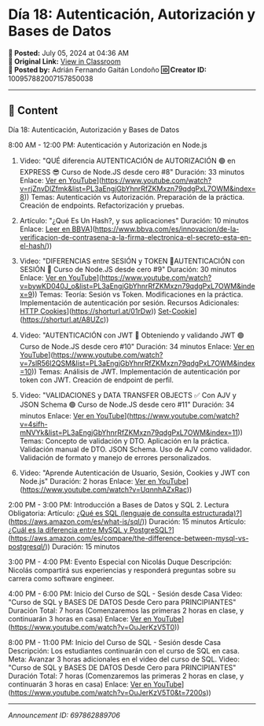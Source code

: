 # Día 18: Autenticación, Autorización y Bases de Datos

**📅 Posted:** July 05, 2024 at 04:36 AM  
**🔗 Original Link:** [View in Classroom](https://classroom.google.com/c/Njk1MDgxNzAyMTIx/p/Njk3ODYyODg5NzA2)  
**👤 Posted by:** Adrián Fernando Gaitán Londoño
**🆔 Creator ID:** 100957882007157850038

---

## 📝 Content

Día 18: Autenticación, Autorización y Bases de Datos

8:00 AM - 12:00 PM: Autenticación y Autorización en Node.js

1. Video: "QUÉ diferencia AUTENTICACIÓN de AUTORIZACIÓN 🟢 en EXPRESS 😎 Curso de Node.JS desde cero #8"
Duración: 33 minutos
Enlace: [Ver en YouTube]([https://www.youtube.com/watch?v=rjZnvDlZfmk&list=PL3aEngjGbYhnrRfZKMxzn79qdgPxL7OWM&index=8)](https://www.youtube.com/watch?v=rjZnvDlZfmk&list=PL3aEngjGbYhnrRfZKMxzn79qdgPxL7OWM&index=8))
Temas:
Autenticación vs Autorización.
Preparación de la práctica.
Creación de endpoints.
Refactorización y pruebas.
2. Artículo: "¿Qué Es Un Hash?, y sus aplicaciones"
Duración: 10 minutos
Enlace: [Leer en BBVA]([https://www.bbva.com/es/innovacion/de-la-verificacion-de-contrasena-a-la-firma-electronica-el-secreto-esta-en-el-hash/)](https://www.bbva.com/es/innovacion/de-la-verificacion-de-contrasena-a-la-firma-electronica-el-secreto-esta-en-el-hash/))

3. Video: "DIFERENCIAS entre SESIÓN y TOKEN 🔐AUTENTICACIÓN con SESIÓN 🤔 Curso de Node.JS desde cero #9"
Duración: 30 minutos
Enlace: [Ver en YouTube]([https://www.youtube.com/watch?v=bywKD040J_o&list=PL3aEngjGbYhnrRfZKMxzn79qdgPxL7OWM&index=9)](https://www.youtube.com/watch?v=bywKD040J_o&list=PL3aEngjGbYhnrRfZKMxzn79qdgPxL7OWM&index=9))
Temas:
Teoría: Sesión vs Token.
Modificaciones en la práctica.
Implementación de autenticación por sesión.
Recursos Adicionales:
[HTTP Cookies]([https://shorturl.at/01rDw)](https://shorturl.at/01rDw))
[Set-Cookie]([https://shorturl.at/A8UZc)](https://shorturl.at/A8UZc))

4. Video: "AUTENTICACIÓN con JWT 🔐 Obteniendo y validando JWT 🟢 Curso de Node.JS desde cero #10"
Duración: 34 minutos
Enlace: [Ver en YouTube]([https://www.youtube.com/watch?v=7slR56l2QSM&list=PL3aEngjGbYhnrRfZKMxzn79qdgPxL7OWM&index=10)](https://www.youtube.com/watch?v=7slR56l2QSM&list=PL3aEngjGbYhnrRfZKMxzn79qdgPxL7OWM&index=10))
Temas:
Análisis de JWT.
Implementación de autenticación por token con JWT.
Creación de endpoint de perfil.
5. Video: "VALIDACIONES y DATA TRANSFER OBJECTS ✅ Con AJV y JSON Schema 🟢 Curso de Node.JS desde cero #11"
Duración: 34 minutos
Enlace: [Ver en YouTube]([https://www.youtube.com/watch?v=4sifh-mNVYk&list=PL3aEngjGbYhnrRfZKMxzn79qdgPxL7OWM&index=11)](https://www.youtube.com/watch?v=4sifh-mNVYk&list=PL3aEngjGbYhnrRfZKMxzn79qdgPxL7OWM&index=11))
Temas:
Concepto de validación y DTO.
Aplicación en la práctica.
Validación manual de DTO.
JSON Schema.
Uso de AJV como validador.
Validación de formato y manejo de errores personalizados.
6. Video: "Aprende Autenticación de Usuario, Sesión, Cookies y JWT con Node.js"
Duración: 2 horas
Enlace: [Ver en YouTube]([https://www.youtube.com/watch?v=UqnnhAZxRac)](https://www.youtube.com/watch?v=UqnnhAZxRac))

2:00 PM - 3:00 PM: Introducción a Bases de Datos y SQL
2. Lectura Obligatoria:
Artículo: [¿Qué es SQL (lenguaje de consulta estructurada)?]([https://aws.amazon.com/es/what-is/sql/)](https://aws.amazon.com/es/what-is/sql/))
Duración: 15 minutos
Artículo: [¿Cuál es la diferencia entre MySQL y PostgreSQL?]([https://aws.amazon.com/es/compare/the-difference-between-mysql-vs-postgresql/)](https://aws.amazon.com/es/compare/the-difference-between-mysql-vs-postgresql/))
Duración: 15 minutos

3:00 PM - 4:00 PM: Evento Especial con Nicolás Duque
Descripción: Nicolás compartirá sus experiencias y responderá preguntas sobre su carrera como software engineer.

4:00 PM - 6:00 PM: Inicio del Curso de SQL - Sesión desde Casa
Video: "Curso de SQL y BASES DE DATOS Desde Cero para PRINCIPIANTES"
Duración Total: 7 horas (Comenzaremos las primeras 2 horas en clase, y continuarán 3 horas en casa)
Enlace: [Ver en YouTube]([https://www.youtube.com/watch?v=OuJerKzV5T0)](https://www.youtube.com/watch?v=OuJerKzV5T0))

8:00 PM - 11:00 PM: Inicio del Curso de SQL - Sesión desde Casa
Descripción: Los estudiantes continuarán con el curso de SQL en casa.
Meta: Avanzar 3 horas adicionales en el video del curso de SQL.
Video: "Curso de SQL y BASES DE DATOS Desde Cero para PRINCIPIANTES"
Duración Total: 7 horas (Comenzaremos las primeras 2 horas en clase, y continuarán 3 horas en casa)
Enlace: [Ver en YouTube]([https://www.youtube.com/watch?v=OuJerKzV5T0&t=7200s)](https://www.youtube.com/watch?v=OuJerKzV5T0&t=7200s))



---

*Announcement ID: 697862889706*
